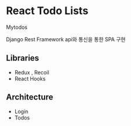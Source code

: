# React Todo Lists

Mytodos

Django Rest Framework api와 통신을 통한 SPA 구현

## Libraries
* Redux , Recoil
* React Hooks 

## Architecture
* Login
* Todos


